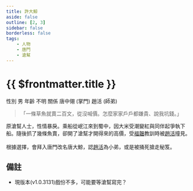 ```yaml
---
title: 許大鯨
aside: false
outline: [2, 3]
sidebar: false
borderless: false
tags:
    - 人物
    - 唐門
    - 滄幫
---
```


# {{ $frontmatter.title }}

<ChTabs position="bottom">
	<ChTab title="許大鯨">
		<ChBg src='/images/characters/big_shock1/normal.png' position='right'/>
		<ChName nameZh='許大鯨' nameEn='Xu Da Jing' position='right' />
		<ChTable>
			<ChTr>
				<ChTd isTitle=true>
					性別
				</ChTd>
				<ChTd>
					男
				</ChTd>
			</ChTr>
			<ChTr>
				<ChTd isTitle=true>
					年齡
				</ChTd>
				<ChTd>
					不明
				</ChTd>
			</ChTr>
			<ChTr>
				<ChTd isTitle=true position='center'>
					關係
				</ChTd>
			</ChTr>
			<ChTr>
				<ChTd position='center'>
					唐中翎 (掌門)
				</ChTd>
			</ChTr>
				<ChTr>
				<ChTd position='center'>
					趙活 (師弟)
				</ChTd>
			</ChTr>
		</ChTable>
	</ChTab>
</ChTabs>

> 「一條草魚就賣二百文，從沒喊價。怎麼家家戶戶都嫌貴、說我坑錢。」

原滄幫人士，性情暴戾。乘船從岷江來到蜀中，因大米受潮變紅與同伴起爭執下船。隨後抓了幾條魚賣，卻開了滄幫才開得來的高價，受[福韞](special206)教訓時被[趙活](player)撞見。
<br><br>
根據選擇，會拜入唐門改名唐大鯨，認[趙活](player)為小弟，或是被捅死搶走秘笈。

## 備註

-   現版本(v1.0.3131)戲份不多，可能要等滄幫寫完？
